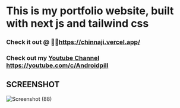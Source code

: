 # This is my portfolio website, built with next js and tailwind css
### Check it out @ 🔗🔗https://chinnaji.vercel.app/
### Check out my  [Youtube Channel](https://youtube.com/c/Androidpill) https://youtube.com/c/Androidpill

## SCREENSHOT
![Screenshot (88)](https://user-images.githubusercontent.com/67190735/164992493-0f196593-fdea-442a-bfe2-f711451d5dd0.png)
